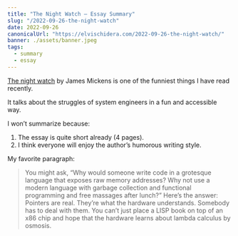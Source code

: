 ```yaml
---
title: "The Night Watch — Essay Summary"
slug: "/2022-09-26-the-night-watch"
date: 2022-09-26
canonicalUrl: "https://elvischidera.com/2022-09-26-the-night-watch/"
banner: ./assets/banner.jpeg
tags:
  - summary
  - essay
---
```


[The night watch](https://www.usenix.org/system/files/1311_05-08_mickens.pdf) by James Mickens is one of the funniest things I have read recently.

It talks about the struggles of system engineers in a fun and accessible way.

I won’t summarize because:
1. The essay is quite short already (4 pages).
2. I think everyone will enjoy the author’s humorous writing style.

My favorite paragraph:
> You might ask, “Why would someone write code in a grotesque language that exposes raw memory addresses? Why not use a modern language with garbage collection and functional programming and free massages after lunch?” Here’s the answer: Pointers are real. They’re what the hardware understands. Somebody has to deal with them. You can’t just place a LISP book on top of an x86 chip and hope that the hardware learns about lambda calculus by osmosis.  
